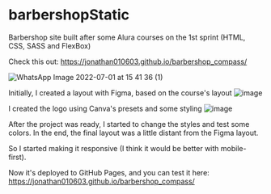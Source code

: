 # barbershopStatic
Barbershop site built after some Alura courses on the 1st sprint (HTML, CSS, SASS and FlexBox)

Check this out: https://jonathan010603.github.io/barbershop_compass/

![WhatsApp Image 2022-07-01 at 15 41 36 (1)](https://user-images.githubusercontent.com/76676185/176953044-e6ff03d3-d646-4e65-bf5c-b0e821f42526.jpeg)



Initially, I created a layout with Figma, based on the course's layout
![image](https://user-images.githubusercontent.com/76676185/176953167-a608e381-42d0-401f-9e27-f8d93fcd95f7.png)


I created the logo using Canva's presets and some styling
![image](https://user-images.githubusercontent.com/76676185/176953850-322247a3-9c6c-445c-b298-4b13eeeb80f6.png)


After the project was ready, I started to change the styles and test some colors. In the end, the final layout was a little distant from the Figma layout.

So I started making it responsive (I think it would be better with mobile-first).

Now it's deployed to GitHub Pages, and you can test it here: https://jonathan010603.github.io/barbershop_compass/

